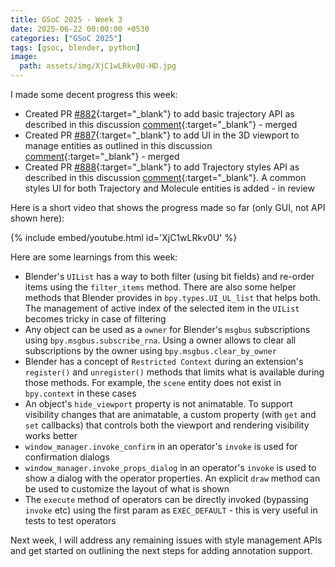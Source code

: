 ```yaml
---
title: GSoC 2025 - Week 3
date: 2025-06-22 00:00:00 +0530
categories: ["GSoC 2025"]
tags: [gsoc, blender, python]
image:
  path: assets/img/XjC1wLRkv0U-HD.jpg
---
```


I made some decent progress this week:

- Created PR [#882](https://github.com/BradyAJohnston/MolecularNodes/pull/882){:target="_blank"} to add basic trajectory API as described in this discussion [comment](https://github.com/BradyAJohnston/MolecularNodes/discussions/870#discussioncomment-13466894){:target="_blank"} - merged
- Created PR [#887](https://github.com/BradyAJohnston/MolecularNodes/pull/887){:target="_blank"} to add UI in the 3D viewport to manage entities as outlined in this discussion [comment](https://github.com/BradyAJohnston/MolecularNodes/discussions/870#discussioncomment-13516446){:target="_blank"} - merged
- Created PR [#888](https://github.com/BradyAJohnston/MolecularNodes/pull/888){:target="_blank"} to add Trajectory styles API as described in this discussion [comment](https://github.com/BradyAJohnston/MolecularNodes/discussions/879#discussioncomment-13467304){:target="_blank"}. A common styles UI for both Trajectory and Molecule entities is added - in review

Here is a short video that shows the progress made so far (only GUI, not API shown here):

{% include embed/youtube.html id='XjC1wLRkv0U' %}

Here are some learnings from this week:

- Blender's `UIList` has a way to both filter (using bit fields) and re-order items using the `filter_items` method. There are also some helper methods that Blender provides in `bpy.types.UI_UL_list` that helps both. The management of active index of the selected item in the `UIList` becomes tricky in case of filtering
- Any object can be used as a `owner` for Blender's `msgbus` subscriptions using `bpy.msgbus.subscribe_rna`. Using a owner allows to clear all subscriptions by the owner using `bpy.msgbus.clear_by_owner`
- Blender has a concept of `Restricted Context` during an extension's `register()` and `unregister()` methods that limits what is available during those methods. For example, the `scene` entity does not exist in `bpy.context` in these cases
- An object's `hide_viewport` property is not animatable. To support visibility changes that are animatable, a custom property (with `get` and `set` callbacks) that controls both the viewport and rendering visibility works better
- `window_manager.invoke_confirm` in an operator's `invoke` is used for confirmation dialogs
- `window_manager.invoke_props_dialog` in an operator's `invoke` is used to show a dialog with the operator properties. An explicit `draw` method can be used to customize the layout of what is shown
- The `execute` method of operators can be directly invoked (bypassing `invoke` etc) using the first param as `EXEC_DEFAULT` - this is very useful in tests to test operators

Next week, I will address any remaining issues with style management APIs and get started on outlining the next steps for adding annotation support.
